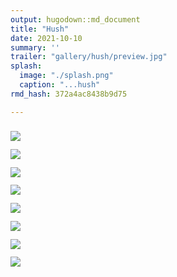 ```yaml
---
output: hugodown::md_document
title: "Hush"
date: 2021-10-10
summary: ''
trailer: "gallery/hush/preview.jpg"
splash:
  image: "./splash.png"
  caption: "...hush"
rmd_hash: 372a4ac8438b9d75

---
```


<style>
.splash-caption-tweak{
  color: #00000080;
  letter-spacing: 5px;
  font-size: 400%;
  font-weight: 700;
}
</style>

<div class="highlight">

</div>

<div class="highlight">

<div>
<div class="row p-0 row-cols-1 row-cols-sm-2 row-cols-md-3 row-cols-lg-4" style="margin-left: -.4rem; margin-right: -.4rem; margin-top: 1rem; margin-bottom: 1rem; ">
<div class="card bg-transparent m-0 border-0 collapse.show bs4cards-blahblahblah bs4cards-NA" style="padding: .4rem ; border-width: 0; border-radius: 0 0 0 0 ;">
<a href="https://djnavarro.net/series-hush/2500/heartbleed_63_1126.png">
<img src="https://djnavarro.net/series-hush/800/heartbleed_63_1126.png" class="card-img" style="border-style:solid; border-color:#808080FF; border-width:0; border-radius: 0 0 0 0 ;"/>
</a>
</div>
<div class="card bg-transparent m-0 border-0 collapse.show bs4cards-blahblahblah bs4cards-NA" style="padding: .4rem ; border-width: 0; border-radius: 0 0 0 0 ;">
<a href="https://djnavarro.net/series-hush/2500/heartbleed_63_1130.png">
<img src="https://djnavarro.net/series-hush/800/heartbleed_63_1130.png" class="card-img" style="border-style:solid; border-color:#808080FF; border-width:0; border-radius: 0 0 0 0 ;"/>
</a>
</div>
<div class="card bg-transparent m-0 border-0 collapse.show bs4cards-blahblahblah bs4cards-NA" style="padding: .4rem ; border-width: 0; border-radius: 0 0 0 0 ;">
<a href="https://djnavarro.net/series-hush/2500/heartbleed_63_1157.png">
<img src="https://djnavarro.net/series-hush/800/heartbleed_63_1157.png" class="card-img" style="border-style:solid; border-color:#808080FF; border-width:0; border-radius: 0 0 0 0 ;"/>
</a>
</div>
<div class="card bg-transparent m-0 border-0 collapse.show bs4cards-blahblahblah bs4cards-NA" style="padding: .4rem ; border-width: 0; border-radius: 0 0 0 0 ;">
<a href="https://djnavarro.net/series-hush/2500/heartbleed_63_1199.png">
<img src="https://djnavarro.net/series-hush/800/heartbleed_63_1199.png" class="card-img" style="border-style:solid; border-color:#808080FF; border-width:0; border-radius: 0 0 0 0 ;"/>
</a>
</div>
<div class="card bg-transparent m-0 border-0 collapse.show bs4cards-blahblahblah bs4cards-NA" style="padding: .4rem ; border-width: 0; border-radius: 0 0 0 0 ;">
<a href="https://djnavarro.net/series-hush/2500/heartbleed_63_1261.png">
<img src="https://djnavarro.net/series-hush/800/heartbleed_63_1261.png" class="card-img" style="border-style:solid; border-color:#808080FF; border-width:0; border-radius: 0 0 0 0 ;"/>
</a>
</div>
<div class="card bg-transparent m-0 border-0 collapse.show bs4cards-blahblahblah bs4cards-NA" style="padding: .4rem ; border-width: 0; border-radius: 0 0 0 0 ;">
<a href="https://djnavarro.net/series-hush/2500/heartbleed_63_1262.png">
<img src="https://djnavarro.net/series-hush/800/heartbleed_63_1262.png" class="card-img" style="border-style:solid; border-color:#808080FF; border-width:0; border-radius: 0 0 0 0 ;"/>
</a>
</div>
<div class="card bg-transparent m-0 border-0 collapse.show bs4cards-blahblahblah bs4cards-NA" style="padding: .4rem ; border-width: 0; border-radius: 0 0 0 0 ;">
<a href="https://djnavarro.net/series-hush/2500/heartbleed_63_1272.png">
<img src="https://djnavarro.net/series-hush/800/heartbleed_63_1272.png" class="card-img" style="border-style:solid; border-color:#808080FF; border-width:0; border-radius: 0 0 0 0 ;"/>
</a>
</div>
<div class="card bg-transparent m-0 border-0 collapse.show bs4cards-blahblahblah bs4cards-NA" style="padding: .4rem ; border-width: 0; border-radius: 0 0 0 0 ;">
<a href="https://djnavarro.net/series-hush/2500/heartbleed_63_1278.png">
<img src="https://djnavarro.net/series-hush/800/heartbleed_63_1278.png" class="card-img" style="border-style:solid; border-color:#808080FF; border-width:0; border-radius: 0 0 0 0 ;"/>
</a>
</div>
</div>
</div>

</div>

